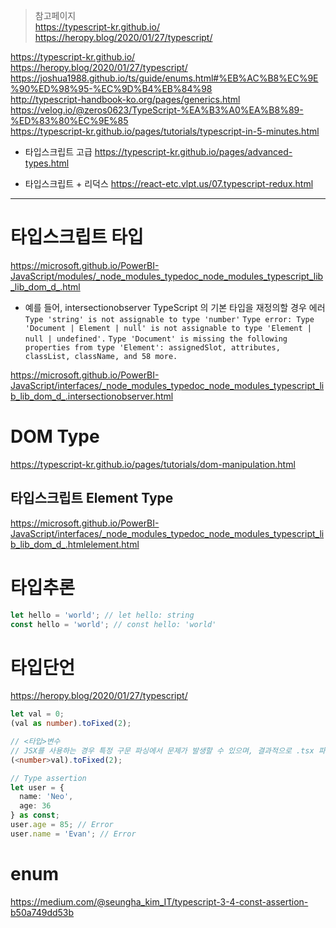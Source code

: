 
> 참고페이지  
https://typescript-kr.github.io/  
https://heropy.blog/2020/01/27/typescript/  

https://typescript-kr.github.io/  
https://heropy.blog/2020/01/27/typescript/  
https://joshua1988.github.io/ts/guide/enums.html#%EB%AC%B8%EC%9E%90%ED%98%95-%EC%9D%B4%EB%84%98  
http://typescript-handbook-ko.org/pages/generics.html  
https://velog.io/@zeros0623/TypeScript-%EA%B3%A0%EA%B8%89-%ED%83%80%EC%9E%85  
https://typescript-kr.github.io/pages/tutorials/typescript-in-5-minutes.html  

- 타입스크립트 고급
https://typescript-kr.github.io/pages/advanced-types.html  
  
- 타입스크립트 + 리덕스
https://react-etc.vlpt.us/07.typescript-redux.html  


-----


# 타입스크립트 타입
https://microsoft.github.io/PowerBI-JavaScript/modules/_node_modules_typedoc_node_modules_typescript_lib_lib_dom_d_.html  

- 예를 들어, intersectionobserver TypeScript 의 기본 타입을 재정의할 경우 에러
`Type 'string' is not assignable to type 'number'` 
`Type error: Type 'Document | Element | null' is not assignable to type 'Element | null | undefined'.`
`Type 'Document' is missing the following properties from type 'Element': assignedSlot, attributes, classList, className, and 58 more.`

https://microsoft.github.io/PowerBI-JavaScript/interfaces/_node_modules_typedoc_node_modules_typescript_lib_lib_dom_d_.intersectionobserver.html  


# DOM Type 
https://typescript-kr.github.io/pages/tutorials/dom-manipulation.html  
## 타입스크립트 Element Type   
https://microsoft.github.io/PowerBI-JavaScript/interfaces/_node_modules_typedoc_node_modules_typescript_lib_lib_dom_d_.htmlelement.html  


# 타입추론
```typescript
let hello = 'world'; // let hello: string
const hello = 'world'; // const hello: 'world'
```


# 타입단언
https://heropy.blog/2020/01/27/typescript/
```typescript
let val = 0;
(val as number).toFixed(2);

// <타입>변수
// JSX를 사용하는 경우 특정 구문 파싱에서 문제가 발생할 수 있으며, 결과적으로 .tsx 파일에서는 전혀 사용할 수 없습니다.
(<number>val).toFixed(2);
```

```typescript
// Type assertion
let user = {
  name: 'Neo',
  age: 36
} as const;
user.age = 85; // Error
user.name = 'Evan'; // Error
```


# enum
https://medium.com/@seungha_kim_IT/typescript-3-4-const-assertion-b50a749dd53b  


